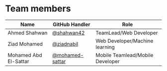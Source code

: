 # Team members

|Name|GitHub Handler|Role|
|-----|--------------|-----|
|Ahmed Shahwan | [@shahwan42](https://github.com/shahwan42) | TeamLead/Web Developer |
|Ziad Mohamed  | [@ziadnabil](https://github.com/ziadnabil) | Web Developer/Machine learning |
|Mohamed Abd El-Sattar | [@mohamed-sattar](https://github.com/mohamed-sattar) | Mobile Teamlead/Mobile Developer |
